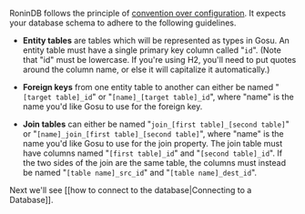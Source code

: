 RoninDB follows the principle of [convention over configuration][2]. It
expects your database schema to adhere to the following guidelines.

  * **Entity tables** are tables which will be represented as types in Gosu.
An entity table must have a single primary key column called "`id`". (Note
that "id" must be lowercase. If you're using H2, you'll need to put quotes
around the column name, or else it will capitalize it automatically.)

  * **Foreign keys** from one entity table to another can either be named
"`[target table]_id`" or "`[name]_[target table]_id`", where "name" is the
name you'd like Gosu to use for the foreign key.

  * **Join tables** can either be named "`join_[first table]_[second table]`"
or "`[name]_join_[first table]_[second table]`", where "name" is the name
you'd like Gosu to use for the join property. The join table must have columns
named "`[first table]_id`" and "`[second table]_id`". If the two sides of the
join are the same table, the columns must instead be named "`[table
name]_src_id`" and "`[table name]_dest_id`".

Next we'll see [[how to connect to the database|Connecting to a Database]].


   [2]: http://en.wikipedia.org/wiki/Convention_over_configuration
